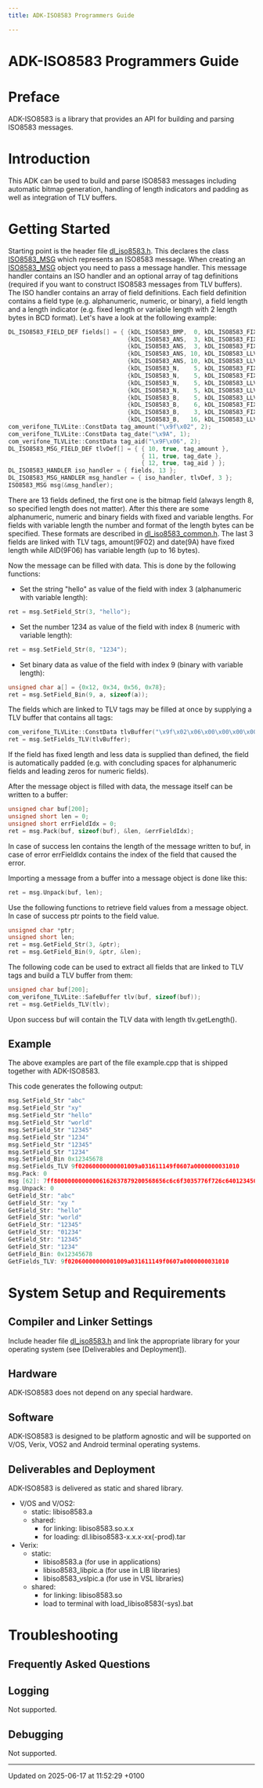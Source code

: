 ```yaml
---
title: ADK-ISO8583 Programmers Guide

---
```


# ADK-ISO8583 Programmers Guide




# Preface

ADK-ISO8583 is a library that provides an API for building and parsing ISO8583 messages.


# Introduction

This ADK can be used to build and parse ISO8583 messages including automatic bitmap generation, handling of length indicators and padding as well as integration of TLV buffers.


# Getting Started

Starting point is the header file [dl_iso8583.h](dl__iso8583_8h.md#file-dl-iso8583.h). This declares the class [ISO8583_MSG](class_i_s_o8583___m_s_g.md) which represents an ISO8583 message. When creating an [ISO8583_MSG](class_i_s_o8583___m_s_g.md) object you need to pass a message handler. This message handler contains an ISO handler and an optional array of tag definitions (required if you want to construct ISO8583 messages from TLV buffers). The ISO handler contains an array of field definitions. Each field definition contains a field type (e.g. alphanumeric, numeric, or binary), a field length and a length indicator (e.g. fixed length or variable length with 2 length bytes in BCD format). Let's have a look at the following example: 

```cpp
DL_ISO8583_FIELD_DEF fields[] = { {kDL_ISO8583_BMP,  0, kDL_ISO8583_FIXED },
                                  {kDL_ISO8583_ANS,  3, kDL_ISO8583_FIXED },
                                  {kDL_ISO8583_ANS,  3, kDL_ISO8583_FIXED },
                                  {kDL_ISO8583_ANS, 10, kDL_ISO8583_LLVAR },
                                  {kDL_ISO8583_ANS, 10, kDL_ISO8583_LLVARA},
                                  {kDL_ISO8583_N,    5, kDL_ISO8583_FIXED },
                                  {kDL_ISO8583_N,    5, kDL_ISO8583_FIXED },
                                  {kDL_ISO8583_N,    5, kDL_ISO8583_LLVAR },
                                  {kDL_ISO8583_N,    5, kDL_ISO8583_LLVAR },
                                  {kDL_ISO8583_B,    5, kDL_ISO8583_LLVAR },
                                  {kDL_ISO8583_B,    6, kDL_ISO8583_FIXED },
                                  {kDL_ISO8583_B,    3, kDL_ISO8583_FIXED },
                                  {kDL_ISO8583_B,   16, kDL_ISO8583_LLVAR } };
com_verifone_TLVLite::ConstData tag_amount("\x9f\x02", 2);
com_verifone_TLVLite::ConstData tag_date("\x9A", 1);
com_verifone_TLVLite::ConstData tag_aid("\x9F\x06", 2);
DL_ISO8583_MSG_FIELD_DEF tlvDef[] = { { 10, true, tag_amount },
                                      { 11, true, tag_date },
                                      { 12, true, tag_aid } };
DL_ISO8583_HANDLER iso_handler = { fields, 13 };
DL_ISO8583_MSG_HANDLER msg_handler = { iso_handler, tlvDef, 3 };
ISO8583_MSG msg(&msg_handler);
```

 There are 13 fields defined, the first one is the bitmap field (always length 8, so specified length does not matter). After this there are some alphanumeric, numeric and binary fields with fixed and variable lengths. For fields with variable length the number and format of the length bytes can be specified. These formats are described in [dl_iso8583_common.h](dl__iso8583__common_8h.md#file-dl-iso8583-common.h). The last 3 fields are linked with TLV tags, amount(9F02) and date(9A) have fixed length while AID(9F06) has variable length (up to 16 bytes).

Now the message can be filled with data. This is done by the following functions:

* Set the string "hello" as value of the field with index 3 (alphanumeric with variable length): 

```cpp
ret = msg.SetField_Str(3, "hello");
```

* Set the number 1234 as value of the field with index 8 (numeric with variable length): 

```cpp
ret = msg.SetField_Str(8, "1234");
```

* Set binary data as value of the field with index 9 (binary with variable length): 

```cpp
unsigned char a[] = {0x12, 0x34, 0x56, 0x78};
ret = msg.SetField_Bin(9, a, sizeof(a));
```


The fields which are linked to TLV tags may be filled at once by supplying a TLV buffer that contains all tags: 

```cpp
com_verifone_TLVLite::ConstData tlvBuffer("\x9f\x02\x06\x00\x00\x00\x00\x01\x00\x9A\x03\x16\x11\x14\x9F\x06\x07\xA0\x00\x00\x00\x03\x10\x10", 24);
ret = msg.SetFields_TLV(tlvBuffer);
```

If the field has fixed length and less data is supplied than defined, the field is automatically padded (e.g. with concluding spaces for alphanumeric fields and leading zeros for numeric fields).

After the message object is filled with data, the message itself can be written to a buffer: 

```cpp
unsigned char buf[200];
unsigned short len = 0;
unsigned short errFieldIdx = 0;
ret = msg.Pack(buf, sizeof(buf), &len, &errFieldIdx);
```

 In case of success len contains the length of the message written to buf, in case of error errFieldIdx contains the index of the field that caused the error.

Importing a message from a buffer into a message object is done like this: 

```cpp
ret = msg.Unpack(buf, len);
```

 Use the following functions to retrieve field values from a message object. In case of success ptr points to the field value. 

```cpp
unsigned char *ptr;
unsigned short len;
ret = msg.GetField_Str(3, &ptr);
ret = msg.GetField_Bin(9, &ptr, &len);
```

 The following code can be used to extract all fields that are linked to TLV tags and build a TLV buffer from them: 

```cpp
unsigned char buf[200];
com_verifone_TLVLite::SafeBuffer tlv(buf, sizeof(buf));
ret = msg.GetFields_TLV(tlv);
```

 Upon success buf will contain the TLV data with length tlv.getLength().


## Example

The above examples are part of the file example.cpp that is shipped together with ADK-ISO8583.

This code generates the following output: 

```cpp
msg.SetField_Str "abc"
msg.SetField_Str "xy"
msg.SetField_Str "hello"
msg.SetField_Str "world"
msg.SetField_Str "12345"
msg.SetField_Str "1234"
msg.SetField_Str "12345"
msg.SetField_Str "1234"
msg.SetField_Bin 0x12345678
msg.SetFields_TLV 9f02060000000001009a031611149f0607a0000000031010
msg.Pack: 0
msg [62]: 7ff80000000000006162637879200568656c6c6f3035776f726c640123450012340512345f041234041234567800000000010016111407a0000000031010
msg.Unpack: 0
GetField_Str: "abc"
GetField_Str: "xy "
GetField_Str: "hello"
GetField_Str: "world"
GetField_Str: "12345"
GetField_Str: "01234"
GetField_Str: "12345"
GetField_Str: "1234"
GetField_Bin: 0x12345678
GetFields_TLV: 9f02060000000001009a031611149f0607a0000000031010
```


# System Setup and Requirements


## Compiler and Linker Settings

Include header file [dl_iso8583.h](dl__iso8583_8h.md#file-dl-iso8583.h) and link the appropriate library for your operating system (see [Deliverables and Deployment]).


## Hardware

ADK-ISO8583 does not depend on any special hardware.


## Software

ADK-ISO8583 is designed to be platform agnostic and will be supported on V/OS, Verix, VOS2 and Android terminal operating systems.


## Deliverables and Deployment

ADK-ISO8583 is delivered as static and shared library.

* V/OS and V/OS2:
    * static: libiso8583.a
    * shared:
        * for linking: libiso8583.so.x.x
        * for loading: dl.libiso8583-x.x.x-xx(-prod).tar
* Verix:
    * static:
        * libiso8583.a (for use in applications)
        * libiso8583_libpic.a (for use in LIB libraries)
        * libiso8583_vslpic.a (for use in VSL libraries)
    * shared:
        * for linking: libiso8583.so
        * load to terminal with load_libiso8583(-sys).bat


# Troubleshooting


## Frequently Asked Questions


## Logging

Not supported.


## Debugging

Not supported. 

-------------------------------

Updated on 2025-06-17 at 11:52:29 +0100
